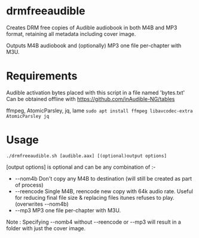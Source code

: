 # drmfreeaudible
Creates DRM free copies of Audible audiobook in both M4B and MP3 format, retaining all metadata including cover image.

 Outputs M4B audiobook and (optionally) MP3 one file per-chapter with M3U.

 Requirements
 ============
 Audible activation bytes placed with this script in a file named 'bytes.txt'
 Can be obtained offline with https://github.com/inAudible-NG/tables
 
 ffmpeg, AtomicParsley, jq, lame
 `sudo apt install ffmpeg libavcodec-extra AtomicParsley jq`

 Usage
 =====
 `./drmfreeaudible.sh [audible.aax] [(optional)output options]`

 [output options] is optional and can be any combination of :-
 *  --nom4b           Don't copy any M4B to destination (will still be created as part of process)
 *  --reencode        Single M4B, reencode new copy with 64k audio rate. Useful for reducing final file size & replacing files itunes refuses to play. (overwrites --nom4b)
 *  --mp3             MP3 one file per-chapter with M3U.

 Note : Specifying --nomb4 without --reencode or --mp3 will result in a folder
 with just the cover image.